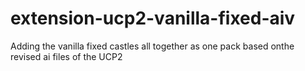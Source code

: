# extension-ucp2-vanilla-fixed-aiv
Adding the vanilla fixed castles all together as one pack based onthe revised ai files of the UCP2
